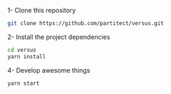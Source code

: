
1- Clone this repository

```bash
git clone https://github.com/partitect/versus.git
```


2- Install the project dependencies

```bash
cd versus
yarn install
```

4- Develop awesome things

```bash
yarn start
```
